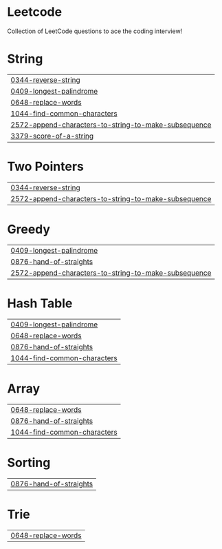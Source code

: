 # Leetcode
Collection of LeetCode questions to ace the coding interview!


# String
|  |
| ------- |
| [0344-reverse-string](https://github.com/Fenrir-04/Leetcode-and-GFG/tree/master/0344-reverse-string) |
| [0409-longest-palindrome](https://github.com/Fenrir-04/Leetcode-and-GFG/tree/master/0409-longest-palindrome) |
| [0648-replace-words](https://github.com/Fenrir-04/Leetcode-and-GFG/tree/master/0648-replace-words) |
| [1044-find-common-characters](https://github.com/Fenrir-04/Leetcode-and-GFG/tree/master/1044-find-common-characters) |
| [2572-append-characters-to-string-to-make-subsequence](https://github.com/Fenrir-04/Leetcode-and-GFG/tree/master/2572-append-characters-to-string-to-make-subsequence) |
| [3379-score-of-a-string](https://github.com/Fenrir-04/Leetcode-and-GFG/tree/master/3379-score-of-a-string) |
# Two Pointers
|  |
| ------- |
| [0344-reverse-string](https://github.com/Fenrir-04/Leetcode-and-GFG/tree/master/0344-reverse-string) |
| [2572-append-characters-to-string-to-make-subsequence](https://github.com/Fenrir-04/Leetcode-and-GFG/tree/master/2572-append-characters-to-string-to-make-subsequence) |
# Greedy
|  |
| ------- |
| [0409-longest-palindrome](https://github.com/Fenrir-04/Leetcode-and-GFG/tree/master/0409-longest-palindrome) |
| [0876-hand-of-straights](https://github.com/Fenrir-04/Leetcode-and-GFG/tree/master/0876-hand-of-straights) |
| [2572-append-characters-to-string-to-make-subsequence](https://github.com/Fenrir-04/Leetcode-and-GFG/tree/master/2572-append-characters-to-string-to-make-subsequence) |
# Hash Table
|  |
| ------- |
| [0409-longest-palindrome](https://github.com/Fenrir-04/Leetcode-and-GFG/tree/master/0409-longest-palindrome) |
| [0648-replace-words](https://github.com/Fenrir-04/Leetcode-and-GFG/tree/master/0648-replace-words) |
| [0876-hand-of-straights](https://github.com/Fenrir-04/Leetcode-and-GFG/tree/master/0876-hand-of-straights) |
| [1044-find-common-characters](https://github.com/Fenrir-04/Leetcode-and-GFG/tree/master/1044-find-common-characters) |
# Array
|  |
| ------- |
| [0648-replace-words](https://github.com/Fenrir-04/Leetcode-and-GFG/tree/master/0648-replace-words) |
| [0876-hand-of-straights](https://github.com/Fenrir-04/Leetcode-and-GFG/tree/master/0876-hand-of-straights) |
| [1044-find-common-characters](https://github.com/Fenrir-04/Leetcode-and-GFG/tree/master/1044-find-common-characters) |
# Sorting
|  |
| ------- |
| [0876-hand-of-straights](https://github.com/Fenrir-04/Leetcode-and-GFG/tree/master/0876-hand-of-straights) |
# Trie
|  |
| ------- |
| [0648-replace-words](https://github.com/Fenrir-04/Leetcode-and-GFG/tree/master/0648-replace-words) |